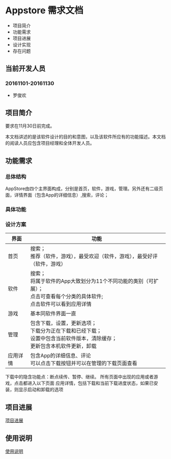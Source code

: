 # Appstore 需求文档

- 项目简介
- 功能需求
- 项目进展
- 设计实现
- 存在问题

## 当前开发人员
### 20161101-20161130
- 罗俊欢

## 项目简介
要求在11月30日前完成。

本文档讲述的是该软件设计的目的和意图，以及该软件所应有的功能描述。本文档的阅读人员应包含项目经理和全体开发人员。


## 功能需求
### 总体结构

AppStore由四个主界面构成，分别是首页，软件，游戏，管理。另外还有二级页面，详情界面（包含App的详细信息）,搜索，评论；
 
### 具体功能

### 设计方案
|界面|功能|
|---|---|
|首页|搜索；<br />推荐（软件，游戏），最受欢迎（软件，游戏），最受好评（软件，游戏）|
|软件|搜索；<br />将属于软件的App大致划分为11个不同功能的类别（可扩展）；<br />点击可查看每个分类的具体软件;<br />点击软件可以看到应用详情|
|游戏|基本同软件界面一直|
|管理|包含下载，设置，更新选项；<br />下载分为正在下载和已经下载；<br />设置中包含当前软件版本，清除缓存；<br />更新包含本机软件更新，卸载|
|应用详情|包含App的详细信息、评论<br />可以点击下载按钮并可以在管理的下载页面查看|

下载中的隐含功能点：断点续传、暂停、继续。
所有页面中出现的应用或者游戏，点击都进入以下页面
应用详情，包括下载和当前下载进度状态，如果已安装，则显示启动和卸载的选项

## 项目进展
[项目进展](https://github.com/openthos/appstore-ota-analysis/blob/master/AppStore%E9%A1%B9%E7%9B%AE%E8%BF%9B%E5%B1%95.md)

## 使用说明
[使用说明](https://github.com/openthos/appstore-ota-analysis/blob/master/AppStore%E4%BD%BF%E7%94%A8%E8%AF%B4%E6%98%8E.md)

